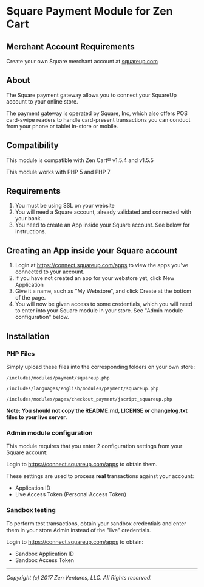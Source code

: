 # Square Payment Module for Zen Cart

## Merchant Account Requirements

Create your own Square merchant account at [squareup.com](https://squareup.com/i/EB9F4D1C)

## About

The Square payment gateway allows you to connect your SquareUp account to your online store.

The payment gateway is operated by Square, Inc, which also offers POS card-swipe readers to handle card-present transactions you can conduct from your phone or tablet in-store or mobile.


## Compatibility

This module is compatible with Zen Cart® v1.5.4 and v1.5.5

This module works with PHP 5 and PHP 7

## Requirements

1. You must be using SSL on your website
2. You will need a Square account, already validated and connected with your bank.
3. You need to create an App inside your Square account. See below for instructions.

## Creating an App inside your Square account
1. Login at https://connect.squareup.com/apps to view the apps you've connected to your account.
2. If you have not created an app for your webstore yet, click New Application
3. Give it a name, such as "My Webstore", and click Create at the bottom of the page.
4. You will now be given access to some credentials, which you will need to enter into your Square module in your store. See "Admin module configuration" below.



## Installation

### PHP Files
Simply upload these files into the corresponding folders on your own store:

`/includes/modules/payment/squareup.php`

`/includes/languages/english/modules/payment/squareup.php`

`/includes/modules/pages/checkout_payment/jscript_squareup.php`

**Note: You should not copy the README.md, LICENSE or changelog.txt files to your live server.**

 
### Admin module configuration
This module requires that you enter 2 configuration settings from your Square account:

Login to https://connect.squareup.com/apps to obtain them.

These settings are used to process __real__ transactions against your account:

* Application ID
* Live Access Token (Personal Access Token)


### Sandbox testing
To perform test transactions, obtain your sandbox credentials and enter them in your store Admin instead of the "live" credentials.

Login to https://connect.squareup.com/apps to obtain:
- Sandbox Application ID
- Sandbox Access Token


---

_Copyright (c) 2017 Zen Ventures, LLC. All Rights reserved._
